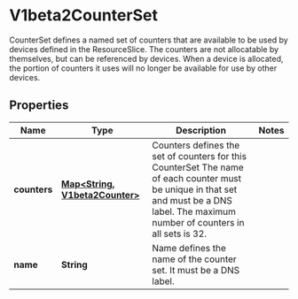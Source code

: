 

# V1beta2CounterSet

CounterSet defines a named set of counters that are available to be used by devices defined in the ResourceSlice.  The counters are not allocatable by themselves, but can be referenced by devices. When a device is allocated, the portion of counters it uses will no longer be available for use by other devices.

## Properties

| Name | Type | Description | Notes |
|------------ | ------------- | ------------- | -------------|
|**counters** | [**Map&lt;String, V1beta2Counter&gt;**](V1beta2Counter.md) | Counters defines the set of counters for this CounterSet The name of each counter must be unique in that set and must be a DNS label.  The maximum number of counters in all sets is 32. |  |
|**name** | **String** | Name defines the name of the counter set. It must be a DNS label. |  |



